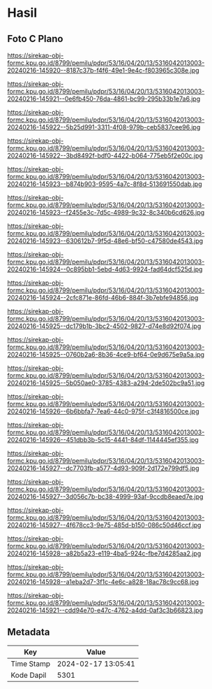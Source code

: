 # Hasil

## Foto C Plano

https://sirekap-obj-formc.kpu.go.id/8799/pemilu/pdpr/53/16/04/20/13/5316042013003-20240216-145920--8187c37b-f4f6-49e1-9e4c-f803965c308e.jpg

https://sirekap-obj-formc.kpu.go.id/8799/pemilu/pdpr/53/16/04/20/13/5316042013003-20240216-145921--0e6fb450-76da-4861-bc99-295b33b1e7a6.jpg

https://sirekap-obj-formc.kpu.go.id/8799/pemilu/pdpr/53/16/04/20/13/5316042013003-20240216-145922--5b25d991-3311-4f08-979b-ceb5837cee96.jpg

https://sirekap-obj-formc.kpu.go.id/8799/pemilu/pdpr/53/16/04/20/13/5316042013003-20240216-145922--3bd8492f-bdf0-4422-b064-775eb5f2e00c.jpg

https://sirekap-obj-formc.kpu.go.id/8799/pemilu/pdpr/53/16/04/20/13/5316042013003-20240216-145923--b874b903-9595-4a7c-8f8d-513691550dab.jpg

https://sirekap-obj-formc.kpu.go.id/8799/pemilu/pdpr/53/16/04/20/13/5316042013003-20240216-145923--f2455e3c-7d5c-4989-9c32-8c340b6cd626.jpg

https://sirekap-obj-formc.kpu.go.id/8799/pemilu/pdpr/53/16/04/20/13/5316042013003-20240216-145923--630612b7-9f5d-48e6-bf50-c47580de4543.jpg

https://sirekap-obj-formc.kpu.go.id/8799/pemilu/pdpr/53/16/04/20/13/5316042013003-20240216-145924--0c895bb1-5ebd-4d63-9924-fad64dcf525d.jpg

https://sirekap-obj-formc.kpu.go.id/8799/pemilu/pdpr/53/16/04/20/13/5316042013003-20240216-145924--2cfc871e-86fd-46b6-884f-3b7ebfe94856.jpg

https://sirekap-obj-formc.kpu.go.id/8799/pemilu/pdpr/53/16/04/20/13/5316042013003-20240216-145925--dc179b1b-3bc2-4502-9827-d74e8d92f074.jpg

https://sirekap-obj-formc.kpu.go.id/8799/pemilu/pdpr/53/16/04/20/13/5316042013003-20240216-145925--0760b2a6-8b36-4ce9-bf64-0e9d675e9a5a.jpg

https://sirekap-obj-formc.kpu.go.id/8799/pemilu/pdpr/53/16/04/20/13/5316042013003-20240216-145925--5b050ae0-3785-4383-a294-2de502bc9a51.jpg

https://sirekap-obj-formc.kpu.go.id/8799/pemilu/pdpr/53/16/04/20/13/5316042013003-20240216-145926--6b6bbfa7-7ea6-44c0-975f-c3f4816500ce.jpg

https://sirekap-obj-formc.kpu.go.id/8799/pemilu/pdpr/53/16/04/20/13/5316042013003-20240216-145926--451dbb3b-5c15-4441-84df-1144445ef355.jpg

https://sirekap-obj-formc.kpu.go.id/8799/pemilu/pdpr/53/16/04/20/13/5316042013003-20240216-145927--dc7703fb-a577-4d93-909f-2d172e799df5.jpg

https://sirekap-obj-formc.kpu.go.id/8799/pemilu/pdpr/53/16/04/20/13/5316042013003-20240216-145927--3d056c7b-bc38-4999-93af-9ccdb8eaed7e.jpg

https://sirekap-obj-formc.kpu.go.id/8799/pemilu/pdpr/53/16/04/20/13/5316042013003-20240216-145927--4f678cc3-9e75-485d-b150-086c50d46ccf.jpg

https://sirekap-obj-formc.kpu.go.id/8799/pemilu/pdpr/53/16/04/20/13/5316042013003-20240216-145928--a82b5a23-e119-4ba5-924c-fbe7d4285aa2.jpg

https://sirekap-obj-formc.kpu.go.id/8799/pemilu/pdpr/53/16/04/20/13/5316042013003-20240216-145928--a1eba2d7-3f1c-4e6c-a828-18ac78c9cc68.jpg

https://sirekap-obj-formc.kpu.go.id/8799/pemilu/pdpr/53/16/04/20/13/5316042013003-20240216-145921--cdd94e70-e47c-4762-a4dd-0af3c3b66823.jpg


## Metadata

| Key        | Value               |
| ---------- | ------------------- |
| Time Stamp | 2024-02-17 13:05:41 |
| Kode Dapil | 5301                |



